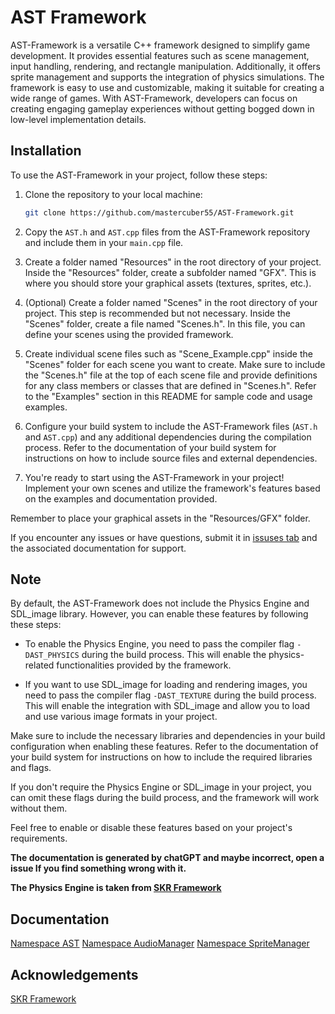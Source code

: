 
# AST Framework

AST-Framework is a versatile C++ framework designed to simplify game development. It provides essential features such as scene management, input handling, rendering, and rectangle manipulation. Additionally, it offers sprite management and supports the integration of physics simulations. The framework is easy to use and customizable, making it suitable for creating a wide range of games. With AST-Framework, developers can focus on creating engaging gameplay experiences without getting bogged down in low-level implementation details.
## Installation

To use the AST-Framework in your project, follow these steps:

1. Clone the repository to your local machine:

   ```bash
   git clone https://github.com/mastercuber55/AST-Framework.git
   ```

2. Copy the `AST.h` and `AST.cpp` files from the AST-Framework repository and include them in your `main.cpp` file.

3. Create a folder named "Resources" in the root directory of your project. Inside the "Resources" folder, create a subfolder named "GFX". This is where you should store your graphical assets (textures, sprites, etc.).

4. (Optional) Create a folder named "Scenes" in the root directory of your project. This step is recommended but not necessary. Inside the "Scenes" folder, create a file named "Scenes.h". In this file, you can define your scenes using the provided framework.

5. Create individual scene files such as "Scene_Example.cpp" inside the "Scenes" folder for each scene you want to create. Make sure to include the "Scenes.h" file at the top of each scene file and provide definitions for any class members or classes that are defined in "Scenes.h". Refer to the "Examples" section in this README for sample code and usage examples.

6. Configure your build system to include the AST-Framework files (`AST.h` and `AST.cpp`) and any additional dependencies during the compilation process. Refer to the documentation of your build system for instructions on how to include source files and external dependencies.

7. You're ready to start using the AST-Framework in your project! Implement your own scenes and utilize the framework's features based on the examples and documentation provided.

Remember to place your graphical assets in the "Resources/GFX" folder.

If you encounter any issues or have questions, submit it in [issuses tab](https://github.com/mastercuber55/AST-Framework/issues) and the associated documentation for support.
## Note

By default, the AST-Framework does not include the Physics Engine and SDL_image library. However, you can enable these features by following these steps:

- To enable the Physics Engine, you need to pass the compiler flag `-DAST_PHYSICS` during the build process. This will enable the physics-related functionalities provided by the framework.

- If you want to use SDL_image for loading and rendering images, you need to pass the compiler flag `-DAST_TEXTURE` during the build process. This will enable the integration with SDL_image and allow you to load and use various image formats in your project.

Make sure to include the necessary libraries and dependencies in your build configuration when enabling these features. Refer to the documentation of your build system for instructions on how to include the required libraries and flags.

If you don't require the Physics Engine or SDL_image in your project, you can omit these flags during the build process, and the framework will work without them.

Feel free to enable or disable these features based on your project's requirements.

**The documentation is generated by chatGPT and maybe incorrect, open a issue If you find something wrong with it.**

**The Physics Engine is taken from [SKR Framework](https://github.com/SUKRUCIRIS/SKR)**
##  Documentation

[Namespace AST](./docs/readme.md)
[Namespace AudioManager](./docs/NS-AudioManager.md)
[Namespace SpriteManager](./docs/NS-SpriteManager.md)

## Acknowledgements

[SKR Framework](https://github.com/SUKRUCIRIS/SKR)